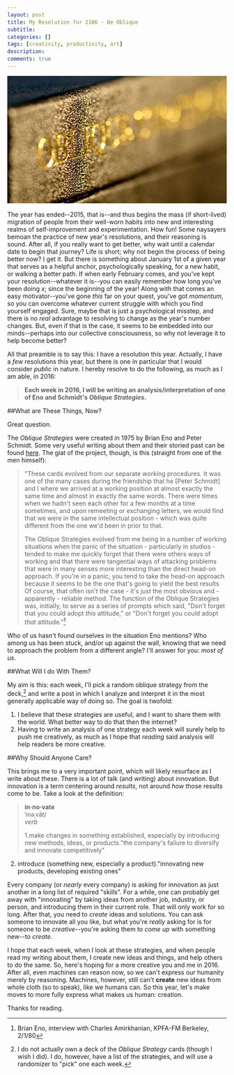 ```yaml
---
layout: post
title: My Resolution for 2106 - Be Oblique
subtitle:
categories: []
tags: [creativity, productivity, art]
description:
comments: true
---
```

![image courtesy of enoshop.co.uk](/graphics/obliques.jpg)


The year has ended--2015, that is--and thus begins the mass (if short-lived) migration of people from their well-worn habits into new and interesting realms of self-improvement and experimentation. How fun! Some naysayers bemoan the practice of new year's resolutions, and their reasoning is sound. After all, if you really want to get better, why wait until a calendar date to begin that journey? Life is short; why not begin the process of being better now? I get it. But there is something about January 1st of a given year that serves as a helpful anchor, psychologically speaking, for a new habit, or walking a better path. If when early February comes, and you've kept your resolution--whatever it is--you can easily remember how long you've been doing *x*; since the beginning of the year! Along with that comes an easy motivator--you've gone *this* far on your quest, you've got *momentum*, so you can overcome whatever current struggle with which you find yourself engaged. Sure, maybe that is just a psychological misstep, and there is no *real* advantage to resolving to change as the year's number changes. But, even if that is the case, it seems to be embedded into our minds--perhaps into our collective consciousness, so why not leverage it to help become better?

All that preamble is to say this: I have a resolution this year. Actually, I have a *few* resolutions this year, but there is one in particular that I would consider *public* in nature. I hereby resolve to do the following, as much as I am able, in 2016:
<!---more--->

>**Each week in 2016, I will be writing an analysis/interpretation of one of Eno and Schmidt's *Oblique Strategies*.**

##What are These Things, Now?

Great question.

The *Oblique Strategies* were created in 1975 by Brian Eno and Peter Schmidt. Some very useful writing about them and their storied past can be found [here](http://www.rtqe.net/ObliqueStrategies/OSintro.html). The giat of the project, though, is this (straight from one of the men himself):

>"These cards evolved from our separate working procedures. It was one of the many cases during the friendship that he [Peter Schmidt] and I where we arrived at a working position at almost exactly the same time and almost in exactly the same words. There were times when we hadn't seen each other for a few months at a time sometimes, and upon remeeting or exchanging letters, we would find that we were in the same intellectual position - which was quite different from the one we'd been in prior to that.
>
>The Oblique Strategies evolved from me being in a number of working situations when the panic of the situation - particularly in studios - tended to make me quickly forget that there were others ways of working and that there were tangential ways of attacking problems that were in many senses more interesting than the direct head-on approach. If you're in a panic, you tend to take the head-on approach because it seems to be the one that's going to yield the best results Of course, that often isn't the case - it's just the most obvious and - apparently - reliable method. The function of the Oblique Strategies was, initially, to serve as a series of prompts which said, "Don't forget that you could adopt *this* attitude," or "Don't forget you could adopt *that* attitude."[^1]

Who of us hasn't found ourselves in the situation Eno mentions? Who among us has been stuck, and/or up against the wall, knowing that we need to approach the problem from a different angle? I'll answer for you: *most of us*.

##What Will I do With Them?

My aim is this: each week, I'll pick a random oblique strategy from the deck,[^2] and write a post in which I analyze and interpret it in the most generally applicable way of doing so. The goal is twofold:

1. I believe that these strategies are useful, and I want to share them with the world. What better way to do that then the internet?
2. Having to write an analysis of one strategy each week will surely help to push me creatively, as much as I hope that *reading* said analysis will help readers be more creative.

##Why Should Anyone Care?

This brings me to a very important point, which will likely resurface as I write about these. There is a lot of talk (and writing) about innovation. But innovation is a term centering around *results*, not around *how* those results come to be. Take a look at the definition:

>**in·no·vate**  
ˈinəˌvāt/  
*verb*
>
>1.make changes in something established, especially by introducing new methods, ideas, or products."the company's failure to diversify and innovate competitively"  
2. introduce (something new, especially a product)."innovating new products, developing existing ones"  


Every company (or *nearly* every company) is asking for innovation as just another in a long list of required "skills". For a while, one can probably get away with "innovating" by taking ideas from another job, industry, or person, and introducing them in their current role. That will only work for so long. After that, you need to *create* ideas and solutions. You can ask someone to innovate all you like, but what you're *really* asking for is for someone to be *creative*--you're asking them to *come up* with something new--to *create*.

I hope that each week, when I look at these strategies, and when people read my writing about them, I create new ideas and things, and help others to do the same. So, here's hoping for a more creative you and me in 2016. After all, even machines can reason now, so we can't express our humanity merely by reasoning. Machines, however, still can't **create** new ideas from whole cloth (so to speak), like we humans can. So this year, let's make moves to more fully express what makes us human: creation.

Thanks for reading.





[^1]: Brian Eno, interview with Charles Amirkhanian, KPFA-FM Berkeley, 2/1/80

[^2]: I do not actually own a deck of the *Oblique Strategy* cards (though I wish I did). I do, however, have a list of the strategies, and will use a randomizer to "pick" one each week.
